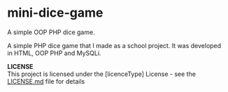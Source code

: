 # mini-dice-game
A simple OOP PHP dice game.

A simple PHP dice game that I made as a school project. 
It was developed in HTML, OOP PHP and MySQLi.

<b>LICENSE</b><br />
This project is licensed under the [licenceType] License - see the [LICENSE.md](LICENSE) file for details
